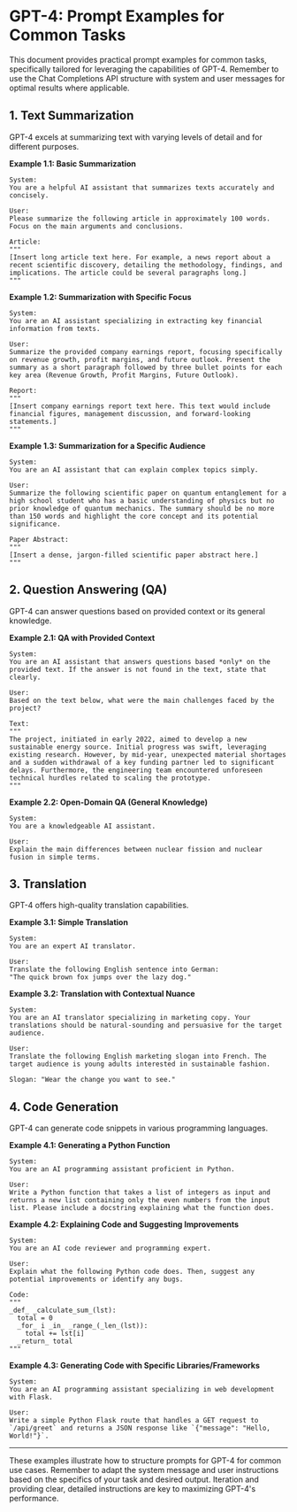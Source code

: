 # GPT-4: Prompt Examples for Common Tasks

This document provides practical prompt examples for common tasks, specifically tailored for leveraging the capabilities of GPT-4. Remember to use the Chat Completions API structure with system and user messages for optimal results where applicable.

## 1. Text Summarization

GPT-4 excels at summarizing text with varying levels of detail and for different purposes.

**Example 1.1: Basic Summarization**

```
System:
You are a helpful AI assistant that summarizes texts accurately and concisely.

User:
Please summarize the following article in approximately 100 words. Focus on the main arguments and conclusions.

Article:
"""
[Insert long article text here. For example, a news report about a recent scientific discovery, detailing the methodology, findings, and implications. The article could be several paragraphs long.]
"""
```

**Example 1.2: Summarization with Specific Focus**

```
System:
You are an AI assistant specializing in extracting key financial information from texts.

User:
Summarize the provided company earnings report, focusing specifically on revenue growth, profit margins, and future outlook. Present the summary as a short paragraph followed by three bullet points for each key area (Revenue Growth, Profit Margins, Future Outlook).

Report:
"""
[Insert company earnings report text here. This text would include financial figures, management discussion, and forward-looking statements.]
"""
```

**Example 1.3: Summarization for a Specific Audience**

```
System:
You are an AI assistant that can explain complex topics simply.

User:
Summarize the following scientific paper on quantum entanglement for a high school student who has a basic understanding of physics but no prior knowledge of quantum mechanics. The summary should be no more than 150 words and highlight the core concept and its potential significance.

Paper Abstract:
"""
[Insert a dense, jargon-filled scientific paper abstract here.]
"""
```

## 2. Question Answering (QA)

GPT-4 can answer questions based on provided context or its general knowledge.

**Example 2.1: QA with Provided Context**

```
System:
You are an AI assistant that answers questions based *only* on the provided text. If the answer is not found in the text, state that clearly.

User:
Based on the text below, what were the main challenges faced by the project?

Text:
"""
The project, initiated in early 2022, aimed to develop a new sustainable energy source. Initial progress was swift, leveraging existing research. However, by mid-year, unexpected material shortages and a sudden withdrawal of a key funding partner led to significant delays. Furthermore, the engineering team encountered unforeseen technical hurdles related to scaling the prototype.
"""
```

**Example 2.2: Open-Domain QA (General Knowledge)**

```
System:
You are a knowledgeable AI assistant.

User:
Explain the main differences between nuclear fission and nuclear fusion in simple terms.
```

## 3. Translation

GPT-4 offers high-quality translation capabilities.

**Example 3.1: Simple Translation**

```
System:
You are an expert AI translator.

User:
Translate the following English sentence into German:
"The quick brown fox jumps over the lazy dog."
```

**Example 3.2: Translation with Contextual Nuance**

```
System:
You are an AI translator specializing in marketing copy. Your translations should be natural-sounding and persuasive for the target audience.

User:
Translate the following English marketing slogan into French. The target audience is young adults interested in sustainable fashion.

Slogan: "Wear the change you want to see."
```

## 4. Code Generation

GPT-4 can generate code snippets in various programming languages.

**Example 4.1: Generating a Python Function**

```
System:
You are an AI programming assistant proficient in Python.

User:
Write a Python function that takes a list of integers as input and returns a new list containing only the even numbers from the input list. Please include a docstring explaining what the function does.
```

**Example 4.2: Explaining Code and Suggesting Improvements**

```
System:
You are an AI code reviewer and programming expert.

User:
Explain what the following Python code does. Then, suggest any potential improvements or identify any bugs.

Code:
"""
_def_ _calculate_sum_(lst):
  total = 0
  _for_ i _in_ _range_(_len_(lst)):
    total += lst[i]
  _return_ total
"""
```

**Example 4.3: Generating Code with Specific Libraries/Frameworks**

```
System:
You are an AI programming assistant specializing in web development with Flask.

User:
Write a simple Python Flask route that handles a GET request to `/api/greet` and returns a JSON response like `{"message": "Hello, World!"}`.
```

---

These examples illustrate how to structure prompts for GPT-4 for common use cases. Remember to adapt the system message and user instructions based on the specifics of your task and desired output. Iteration and providing clear, detailed instructions are key to maximizing GPT-4's performance. 